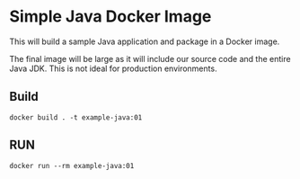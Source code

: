 # Simple Java Docker Image

This will build a sample Java application and package in a Docker image.

The final image will be large as it will include our source code and the entire Java JDK. This is not ideal for production environments.

## Build

```shell
docker build . -t example-java:01
```

## RUN

```shell
docker run --rm example-java:01
```
